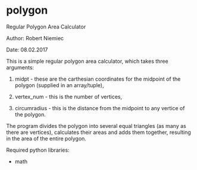 # polygon
Regular Polygon Area Calculator

Author: Robert Niemiec

Date: 08.02.2017

This is a simple regular polygon area calculator, which takes three arguments:

1) midpt - these are the carthesian coordinates for the midpoint of the polygon (supplied in an array/tuple),

2) vertex_num - this is the number of vertices,

3) circumradius - this is the distance from the midpoint to any vertice of the polygon.


The program divides the polygon into several equal triangles (as many as there are vertices), calculates their areas and adds them together,
resulting in the area of the entire polygon.

Required python libraries:
- math
